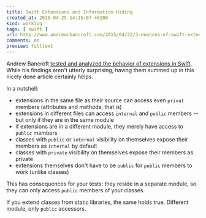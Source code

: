 ```yaml
---
title: Swift Extensions and Information Hiding
created_at: 2015-04-25 14:15:07 +0200
kind: worklog
tags: [ swift ]
url: http://www.andrewcbancroft.com/2015/04/22/3-nuances-of-swift-extensions
comments: on
preview: fulltext
---
```


Andrew Bancroft [tested and analyzed the behavior of extensions in Swift](http://www.andrewcbancroft.com/2015/04/22/3-nuances-of-swift-extensions).
While his findings aren't utterly surprising, having them summed up in this nicely done article certainly helps.

In a nutshell:

* extensions in the same file as their source can access even `privat` members (attributes and methods, that is)
* extensions in different files can access `internal` and `public` members -- but only if they are in the same module
* if extensions are in a different module, they merely have access to `public` members
* classes with `public` or `internal` visibility on themselves expose their members as `internal` by default
* classes with `private` visibility on themselves expose their members as private
* extensions themselves don't have to be `public` for `public` members to work (unlike classes)

This has consequences for your tests: they reside in a separate module, so they can only access `public` members of your classes.

If you extend classes from static libraries, the same holds true. Different module, only `public` accessors.
